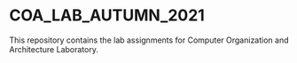 # COA_LAB_AUTUMN_2021
This repository contains the lab assignments for Computer Organization and Architecture Laboratory.
